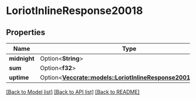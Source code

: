 # LoriotInlineResponse20018

## Properties

Name | Type | Description | Notes
------------ | ------------- | ------------- | -------------
**midnight** | Option<**String**> | date time | [optional]
**sum** | Option<**f32**> | total uptime | [optional]
**uptime** | Option<[**Vec<crate::models::LoriotInlineResponse20018Uptime>**](inline_response_200_18_uptime.md)> |  | [optional]

[[Back to Model list]](../README.md#documentation-for-models) [[Back to API list]](../README.md#documentation-for-api-endpoints) [[Back to README]](../README.md)



